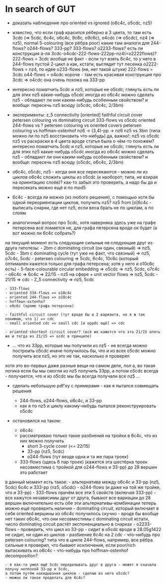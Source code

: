 # In search of GUT

- доказать наблюдение про oriented vs ignored (o6c4c, o5cdc, nz5)

- известно, что если граф красится рёберно в 3 цвета, то
    там есть 3cdc (=> 5cdc, 6c4c, o6c4c, 9c6c, o9c6c), o4cdc (=> o5cdc), nz4 (=> nz5), normal 5-colouring (все рёбра poor)
    какие там аналоги для 244-flows? o244-flows? 333-pp? 333-flows? o2233-flows?
    есть ли конструкция а-ля 3cdc-o4cdc-222-flows-222pp-nz4(=o2222flows)?
    222-flows = 3cdc
        вообще не факт - если тут взять 6c4c, то у него в 244-flows пустой 2-цикл
    а как, кстати, выглядит тут лесенка
    o2222-flows = nz4,
    по идее o233-flows (не, нет такой штуки)
    222-flows = 3cdc
    o44-flows = o4cdc
    короче - там есть красивая конструкция про 3cdc => o4cdc
    она очень похожа на 333-pp

- интересно поматчить 5cdc и nz5, которые не o5cdc; глянуть есть ли для этих nz5 какие-нибудь o5cdc
иногда из o6c4c можно сделать nz5 - обладают ли они каким-нибудь особенным свойством?
и вообще: пересечь nz5 всюду (o5cdc, o6c4c, 2/3bm)

- эксперименты:
z_5 connectivity
[oriented] faithful circuit cover
petersen colouring vs dominating circuit
333-flows vs o5cdc
oriented 244-flows vs ?
petersen colouring vs oriented covers
petersen colouring vs hoffman-ostenhof
nz6 -> (3,4)-pp -> nz6
nz5 vs 3bm (типа можно ли по nz5 восстановить что-нибудь)
да, важно!; nz5 vs o5cdc
nz5 vs раскраски в 4 цвета
вроде статья была о чём-то похожем?
интересно поматчить 5cdc и nz5, которые не o5cdc; глянуть есть ли для этих nz5 какие-нибудь o5cdc
иногда из o6c4c можно сделать nz5 - обладают ли они каким-нибудь особенным свойством?
и вообще: пересечь nz5 всюду (o5cdc, o6c4c, 2/3bm)

- o6c4c, o5cdc, nz5 - когда они все пересекаются - можно ли из циклов o6c4c сложить циклы из o5cdc (и наоборот; типа, не взирая на ориентацию слоёв)? как-то забыл это проверить, а надо бы
да и пересекать можно ещё и по mod5
- 6c4c - всегда ли можно (из любого решения), с помощью хотя бы одной переориентации циклов, получить nz5?
    nz5 from [o]6c4c - выписать снарки, где нет nz5, если веса брать не по циклам, а по слоям
- аналогичный вопрос про 5cdc, хотя наверняка здесь уже на графе петерсена всё ломается
    не, для графа петерсена вроде ок будет (а вот можно ли 6c4c собрать?)

на текущий момент есть следующие сильные не следующие друг из друга гипотезы:
    - 2bm с dominating circuit (он один, связный) => nz5, 5cdc
    - 3bm с dominating cycle (тут уже не факт, что связный) => nz5, o7c4c, 5cdc
    - petersen colouring => 5cdc, 6c4c, 10c6c (который оптимален кажется только для графа петерсена; хотя у него и o10c6c есть)
    - 5-face-colourable circular embedding => o5cdc => nz5, 5cdc, o7c4c
    - o6c4c => 6c4c => 22/15
    - nz5 на сфере + unit vector flows => nz5, 5cdc
    - 21/15 => cdc
    - Z_5 connectivity => nz5, 5cdc

    - 333-flows
    - oriented 334-flows => o10c4c
    - oriented 244-flows => o10c4c
    - hoffman-ostenhof
    - o9c6c (кроме графа петерсена)

    - faithful circuit cover (тут вроде бы и 2 варианта, но я ж так понимаю, что 1) => cdc
    - small oriented cdc => small cdc [и oppdc ещё] => cdc

    - oriented shortest circuit cover? (всё же кажется что это 21/15 опять же и тогда из 21/15 => ocdc в принципе)

- ...
что из 33pp, которые мы получили из nz5 - не всегда можно построить o5cdc
иначе получилось бы, что и из всех o5cdc можно получить все nz5, но это не так, насколько я проверял

хотя это во-первых даже разные вещи на самом деле, лол
а, во
такая логика
если бы мы смогли из nz5 получить 33pp, а потом o5cdc всегда - получается, что и из o5cdc мы бы всегда получали все nz5
...

- сделать небольшую pdf'ку с примерами - как я пытался совмещать решения
    - 244-flows, o244-flows, o6c4c, и 33-pp
    - как я по nz5 и циклу какому-нибудь пытался реконструировать o5cdc

- остановился на таком:
    - o6c4c
    - рассматриваю только такие разбиения на тройки в 6c4c, что из них можно получить
        - short 3-cycle cover (<= 22/15)
        - 33-pp (nz5, 5cdc)
        - o244-flows
        (тут везде одна и та же пара троек)
    - 333-flows (здесь 6 пар троек) (кажется эта шестёрка троек несовместима с тройкой для o244-flows и 33-pp)
    до 28 вершин это работает

в данный момент есть такое:
    - альтернатива между
        o6c4c и 33-pp (nz5, 5cdc)
        6c4c и 333-pp (nz5, o5cdc)
    - o244-flows (и даже на той же тройке, что и 33-pp)
    - 333-flows
    причём все эти 5 свойств (включая 333-pp) - все кажутся независимы друг от друга, бывают все вариации
    до 28 вершин включительно есть обе эти альтернативы-комбинации
теперь можно ещё проверить наличие
    - dominating circuit, который включает в себя oriented вершины из o6c4c
        получилось скучно - вроде бы вообще нет таких o6c4c, что они несовместимы с dominating circuit
        кстати, число dominating circuit растёт экспоненциально в снарках
    - o2233-flows
    - проверить, что цикл из 33-pp - сидит в o5cdc
        вроде в 28.05g1422 не сидит, ни один из циклов
    - разбиение 6c4c на 2 cdc
    - что-нибудь про petersen colouring?
        типа что в цикле 244-flows, например, все рёбра сильные
        я проверил, что бывают исключения, если poor/rich вытаскивать из o6c4c
    - что-нибудь про hoffman-ostenhof decomposition?

    - я как-то умел ещё 5cdc переделывать друг в друга - может я сначала получу неплохой 33-pp и 5cdc,
    а потом путём накидывания циклов - сделаю из него o5cdc?
    - можно ли такое проделать для 6c4c?

